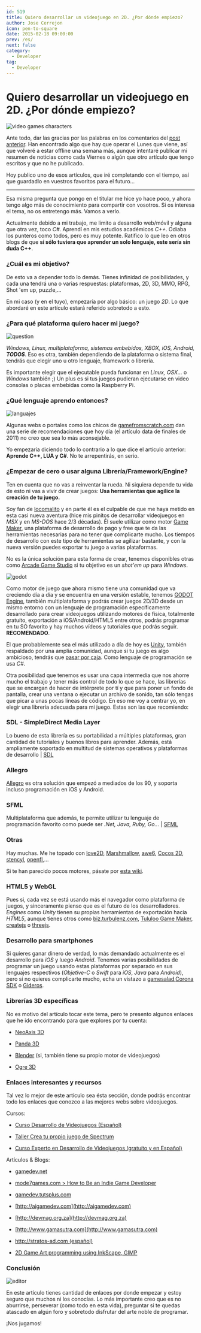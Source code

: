```yaml
---
id: 519
title: Quiero desarrollar un videojuego en 2D. ¿Por dónde empiezo?
author: Jose Cerrejon
icon: pen-to-square
date: 2015-02-18 09:00:00
prev: /es/
next: false
category:
  - Developer
tag:
  - Developer
---
```


# Quiero desarrollar un videojuego en 2D. ¿Por dónde empiezo?

![video games characters](/images/2015/02/vgames_01.png)

Ante todo, dar las gracias por las palabras en los comentarios del [post anterior](/post.php?id=518). Han encontrado algo que hay que operar el Lunes que viene, así que volveré a estar offline una semana más, aunque intentaré publicar mi resumen de noticias como cada Viernes o algún que otro artículo que tengo escritos y que no he publicado. 

Hoy publico uno de esos artículos, que iré completando con el tiempo, así que guardadlo en vuestros favoritos para el futuro...

- - -
Esa misma pregunta que pongo en el titular me hice yo hace poco, y ahora tengo algo más de conocimiento para compartir con vosotros. Si os interesa el tema, no os entretengo más. Vamos a verlo.

Actualmente debido a mi trabajo, me limito a desarrollo web/móvil y alguna que otra vez, toco *C#*. Aprendí en mis estudios académicos *C++*. Odiaba los punteros como todos, pero es muy potente. Ratifico lo que leo en otros blogs de que **si sólo tuviera que aprender un solo lenguaje, este sería sin duda C++**.

### ¿Cuál es mi objetivo?

De esto va a depender todo lo demás. Tienes infinidad de posibilidades, y cada una tendrá una o varias respuestas: plataformas, 2D, 3D, MMO, RPG, Shot 'em up, puzzle,… 

En mi caso (y en el tuyo), empezaría por algo básico: un juego *2D*. Lo que abordaré en este artículo estará referido sobretodo a esto.

### ¿Para qué plataforma quiero hacer mi juego?

![question](/images/2015/02/vgames_02.png)

*Windows, Linux, multiplataforma, sistemas embebidos, XBOX, iOS, Android,* ***TODOS***. Eso es otra, también dependiendo de la plataforma o sistema final, tendrás que elegir uno u otro lenguaje, framework o librería.

Es importante elegir que el ejecutable pueda funcionar en *Linux, OSX…* o *Windows* también ;) Un plus es si tus juegos pudieran ejecutarse en video consolas o placas embebidas como la Raspberry Pi.

### ¿Qué lenguaje aprendo entonces?

![languajes](/images/2015/02/vgames_03.png)

Algunas webs o portales como los chicos de [gamefromscratch.com](http://www.gamefromscratch.com/post/2011/08/04/I-want-to-be-a-game-developer.aspx) dan una serie de recomendaciones que hoy día (el artículo data de finales de 2011) no creo que sea lo más aconsejable.

Yo empezaría diciendo todo lo contrario a lo que dice el artículo anterior: **Aprende C++, LUA y C#**. No te arrepentirás, en serio. 

### ¿Empezar de cero o usar alguna Librería/Framework/Engine?

Ten en cuenta que no vas a reinventar la rueda. Ni siquiera depende tu vida de esto ni vas a vivir de crear juegos: **Usa herramientas que agilice la creación de tu juego.**

Soy fan de [locomalito](http://www.locomalito.com) y en parte él es el culpable de que me haya metido en esta casi nueva aventura (hice mis pinitos de desarrollar videojuegos en *MSX* y en *MS-DOS* hace 2/3 décadas). Él suele utilizar como motor [Game Maker](http://www.yoyogames.com/gamemaker/studio), una plataforma de desarrollo de pago y free que te da las herramientas necesarias para no tener que complicarte mucho. Los tiempos de desarrollo con este tipo de herramientas se agilizar bastante, y con la nueva versión puedes exportar tu juego a varias plataformas.

No es la única solución para esta forma de crear, tenemos disponibles otras como [Arcade Game Studio](http://www.bruneras.com/arcadegamestudio/index_es.php) si tu objetivo es un *shot'em up* para *Windows*.

![godot](/images/2015/02/vgames_04.png)

Como motor de juego que ahora mismo tiene una comunidad que va creciendo día a día y se encuentra en una versión estable, tenemos [GODOT Engine](http://www.godotengine.org/wp/), también multiplataforma y podrás crear juegos 2D/3D desde un mismo entorno con un lenguaje de programación específicamente desarrollado para crear videojuegos utilizando motores de física, totalmente gratuíto, exportación a iOS/Android/HTML5 entre otros, podrás programar en tu SO favorito y hay muchos vídeos y tutoriales que podrás seguir. **RECOMENDADO**.

El que probablemente sea el más utilizado a día de hoy es [Unity](http://unity3d.com/es), también respaldado por una amplia comunidad, aunque si tu juego es algo ambicioso, tendrás que [pasar por caja](https://store.unity3d.com/es/). Como lenguaje de programación se usa *C#*.

Otra posibilidad que tenemos es usar una capa intermedia que nos ahorre mucho el trabajo y tener más control de todo lo que se hace, las librerías que se encargan de hacer de intérprete por tí y que para poner un fondo de pantalla, crear una ventana o ejecutar un archivo de sonido, tan sólo tengas que picar a unas pocas líneas de código. En eso me voy a centrar yo, en elegir una librería adecuada para mi juego. Estas son las que recomiendo:

### SDL - SimpleDirect Media Layer

Lo bueno de esta librería es su portabilidad a múltiples plataformas, gran cantidad de tutoriales y buenos libros para aprender. Además, está ampliamente soportado en multitud de sistemas operativos y plataformas de desarrollo | [SDL](https://www.libsdl.org/download-2.0.php)

### Allegro

[Allegro](http://alleg.sourceforge.net/readme.html) es otra solución que empezó a mediados de los 90, y soporta incluso programación en iOS y Android.

### SFML

Multiplataforma que además, te permite utilizar tu lenguaje de programación favorito como puede ser *.Net, Java, Ruby, Go...* | [SFML](http://www.sfml-dev.org)

### Otras

Hay muchas. Me he topado con [love2D](http://love2d.org), [Marshmallow](http://guillermoamaral.com/marshmallow_h/), [awe6](https://code.google.com/p/awe6/), [Cocos 2D](http://cocos2d.org), [stencyl](http://www.stencyl.com/download/), [openfl](http://www.openfl.org),...

Si te han parecido pocos motores, pásate por [esta wiki](http://content.gpwiki.org/index.php/Game_Engines).

### HTML5 y WebGL

Pues si, cada vez se está usando más el navegador como plataforma de juegos, y sinceramente pienso que es el futuro de los desarrolladores. *Engines* como *Unity* tienen su propias herramientas de exportación hacia *HTML5*, aunque tienes otros como [biz.turbulenz.com](http://biz.turbulenz.com/samples), [Tululoo Game Maker](http://www.tululoo.com), [createjs](http://www.createjs.com/EaselJS) o [threejs](http://threejs.org).

### Desarrollo para smartphones

Si quieres ganar dinero de verdad, lo más demandado actualmente es el desarrollo para *iOS* y luego *Android*. Tenemos varias posibilidades de programar un juego usando estas plataformas por separado en sus lenguajes respectivos (*Objetive-C* o *Swift* para *iOS*, *Java* para *Android*), pero si no quieres complicarte mucho, echa un vistazo a [gamesalad](http://gamesalad.com),[Corona SDK](http://coronalabs.com/products/corona-sdk/) o [Gideros](http://giderosmobile.com).
 
###  Librerías 3D específicas

No es motivo del artículo tocar este tema, pero te presento algunos enlaces que he ido encontrando para que explores por tu cuenta: 

* [NeoAxis 3D](http://www.neoaxis.com)

* [Panda 3D](https://www.panda3d.org)

* [Blender](http://www.blender.org) (si, también tiene su propio motor de videojuegos)

* [Ogre 3D](http://www.ogre3d.org)

### Enlaces interesantes y recursos

Tal vez lo mejor de este artículo sea ésta sección, donde podrás encontrar todo los enlaces que conozco a las mejores webs sobre videojuegos. 

Cursos:

* [Curso Desarrollo de Videojuegos (Español)](http://www.cursodesarrollovideojuegos.com/ed2012/index.php?sec=material)

* [Taller Crea tu propio juego de Spectrum](http://www.elmundodelspectrum.com/taller.php)

* [Curso Experto en Desarrollo de Videojuegos (gratuíto y en Español)](http://www.cursodesarrollovideojuegos.com/ed2012/index.php?sec=material)

Artículos & Blogs:

* [gamedev.net](http://www.gamedev.net/page/index.html)

* [mode7games.com > How to Be an Indie Game Developer](http://www.mode7games.com/blog/2012/06/12/how-to-be-an-indie-game-developer/)

* [gamedev.tutsplus.com](http://gamedev.tutsplus.com)

* [http://aigamedev.com](http://aigamedev.com)

* [http://devmag.org.za](http://devmag.org.za)

* [http://www.gamasutra.com](http://www.gamasutra.com)

* [http://stratos-ad.com (español)](http://stratos-ad.com)

* [2D Game Art programming using InkScape, GIMP](http://2dgameartforprogrammers.blogspot.in)

### Conclusión

![editor](/images/2015/02/vgames_05.png)

En este artículo tienes cantidad de enlaces por donde empezar y estoy seguro que muchos ni los conocías. Lo más importante creo que es no aburrirse, perseverar (como todo en esta vida), preguntar si te quedas atascado en algún foro y sobretodo disfrutar del arte noble de programar.

¡Nos jugamos!